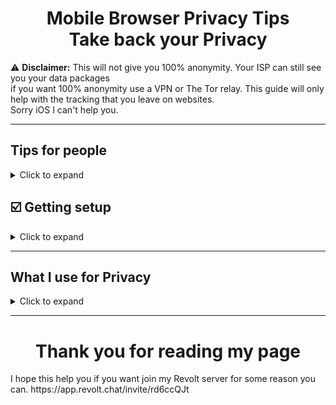 <h1 align="center">
 Mobile Browser Privacy Tips <br/>
  Take back your Privacy
</h1>

⚠️ **Disclaimer:** This will not give you 100% anonymity. Your ISP can still see you your data packages <br/> 
if you want 100% anonymity use a VPN or The Tor relay. This guide will only help with the tracking that you leave on websites.<br/>
Sorry iOS I can't help you.

--------------
## Tips for people

<details>
  <summary>Click to expand</summary>

 ---------
 * What is this page about? <br/> 
 Again to help you with Mobile Privacy for Android.
 ----------
* Whats a good phone for custom rom?<br/>
I think the best phone for that is<br/>
`Google Pixel Phone (non-carrier models).`
Just see if the OEM can be unlock or not
------------
* What about VPN's?<br/>
Ok 90% of VPN are not anonymous here a video to tell you why. [Click me](https://www.youtube.com/watch?v=hPrMtIXUh1s&t)
--------------
* What's a good custom rom for Privacy?<br/>
 The best one is [CalyxOS](https://calyxos.org/) and [GrapheneOS](https://grapheneos.org/) are the two best one.<br/>
 Pick what ever fits you.
--------------
* What's a good Privacy Web Browser for my phone?<br/>
 Use Forks of Firefox or Firefox Nightly. Here a list of some browser<br/>
 1. Mull Fork of Firefox Mobile with arkenfox user profile
 Link to [Mull](https://f-droid.org/packages/us.spotco.fennec_dos/) and [Arkenfox user.js](https://github.com/arkenfox/user.js/)
 2. [Bromite](https://www.bromite.org/) A fork of The Chromium Projects
 3. Tor Browser for Android only
 -------------------
 * What about Rooted Android phone?<br/>
 Well it's a 50/50 just don't do dumb stuff and you will be good.
  ------------------
* Saving Battery<br/>
 Power off your phone not sleep when you are not using it<br/>
 and close/uninstall apps you don't use or not using.
 ------------------
* And last can I still use it as my daily Browser?<br/>
 Why ask me that you can but in the guide of getting setup you might want to not add some settings.
 ------------------
</details>

## ☑️ Getting setup

<details>
  <summary>Click to expand</summary>
 
<h1 align="center">
 Keep Your browser Pivate
</h1>
 
* If you have the following downloaded you good if not download it to start.
 1. [F-Droid](https://f-droid.org/)
 2. Mull Browser or Firefox Nightly <-- Google Play or Aurora Store needed
 3. Bromite
 4. Tor Browser
 
 ----------------
 ⚠️ **WARNING:** Some config will be brake websites<br/>
 ## Lets get started
 * Changing some Mull config for `about:config` here what to put down<br/>
 ```json
 "geo.enable", false
 "network.http.sendRefererHeader", 0
 "browser.cache.disk.enable", false this will brake website
 "dom.battery.enabled", false
 "dom.indexedDB.enabled", false this will brake website
 "dom.storage.enabled", false this will brake website
 "media.peerconnection.enabled", false
 ```
 ----------------
 * Now for Firefox Nightly
 this will be a bit longer<br/>
 go to `about:config` and put/change<br/>
 Most of it is from arkenfox.js<br/>
 
 ```json
"browser.aboutConfig.showWarning", false : disable about:config warning popup
"browser.shell.checkDefaultBrowser", false : check if Firefox is your default browser
"browser.startup.page", 0 : Restore previous session
"browser.startup.homepage", "about:blank" : takes you to homepage when opne new tab
"browser.newtabpage.enabled", false
"browser.newtab.preload", false
"browser.newtabpage.activity-stream.feeds.telemetry", false
"browser.newtabpage.activity-stream.telemetry", false
"browser.newtabpage.activity-stream.feeds.snippets", false
"browser.newtabpage.activity-stream.feeds.section.topstories", false
"browser.newtabpage.activity-stream.section.highlights.includePocket", false
"browser.newtabpage.activity-stream.showSponsored", false
"browser.newtabpage.activity-stream.feeds.discoverystreamfeed", false
"browser.newtabpage.activity-stream.showSponsoredTopSites", false
"browser.newtabpage.activity-stream.default.sites", "" : This does not block you from adding your own
"geo.provider.network.url", "https://location.services.mozilla.com/v1/geolocate?key=%MOZILLA_API_KEY%" : "Optionally enable logging to the console (defaults to false)"
"geo.provider.use_gpsd", false
"browser.region.network.url", ""
"browser.region.update.enabled", false
"intl.accept_languages", "en-US, en"
"javascript.use_us_english_locale", true
"geo.enable", false
"extensions.getAddons.showPane", false
"extensions.htmlaboutaddons.recommendations.enabled", false
"browser.discovery.enabled", false
"datareporting.policy.dataSubmissionEnabled", false
"datareporting.healthreport.uploadEnabled", false
"toolkit.telemetry.unified", false
"toolkit.telemetry.enabled", false
"toolkit.telemetry.server", "data:,"
"toolkit.telemetry.archive.enabled", false
"toolkit.telemetry.newProfilePing.enabled", false
"toolkit.telemetry.shutdownPingSender.enabled", false
"toolkit.telemetry.updatePing.enabled", false
"toolkit.telemetry.bhrPing.enabled", false
"toolkit.telemetry.firstShutdownPing.enabled", false
"toolkit.telemetry.coverage.opt-out", true
"toolkit.coverage.opt-out", true
"toolkit.coverage.endpoint.base", ""
"browser.ping-centre.telemetry", false
"app.shield.optoutstudies.enabled", false
"app.normandy.enabled", false
"app.normandy.api_url", ""
"breakpad.reportURL", ""
"browser.tabs.crashReporting.sendReport", false
"browser.crashReports.unsubmittedCheck.autoSubmit2", false
"captivedetect.canonicalURL", ""
"network.captive-portal-service.enabled", false
"network.connectivity-service.enabled", false
```
* Read from this list [Click me](https://gitlab.com/divested-mobile/mull-fenix/-/blob/master/preferences/userjs-arkenfox.js)
</details>

-----------
</details>

## What I use for Privacy

<details>
  <summary>Click to expand</summary>
 
* Here my list
1. I use Google Pixel 6 Pro with CalyxOS
2. For apps I use the Aurora Store and F-Droid
3. Browser I use Mull Browser and Bromite
4. Password Manager I use KeepassDX
5. For texting use Molly FOSS or Signal
</details>

-------------
<h1 align="center">
 Thank you for reading my page <br/>
</h1>
I hope this help you if you want join my Revolt server for some reason you can. https://app.revolt.chat/invite/rd6ccQJt
